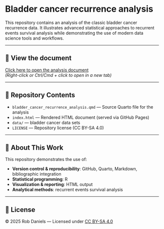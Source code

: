 # Bladder cancer recurrence analysis

This repository contains an analysis of the classic bladder cancer recurrence data. It illustrates advanced statistical approaches to recurrent events survival analysis while demonstrating the use of modern data science tools and workflows.

---

## 🔗 View the document

[Click here to open the analysis document](https://rdanielsstat.github.io/bladder-cancer-recurrence-analysis/)  
*(Right-click or Ctrl/Cmd + click to open in a new tab)*

---

## 📂 Repository Contents

- `bladder_cancer_recurrence_analysis.qmd` — Source Quarto file for the analysis  
- `index.html` — Rendered HTML document (served via GitHub Pages)  
- `data/` — bladder cancer data sets  
- `LICENSE` — Repository license (CC BY-SA 4.0)  

---

## 📝 About This Work

This repository demonstrates the use of:  

- **Version control & reproducibility**: GitHub, Quarto, Markdown, bibliographic integration  
- **Statistical programming**: R  
- **Visualization & reporting**: HTML output  
- **Analytical methods**: recurrent events survival analysis

---

## 📜 License

© 2025 Rob Daniels — Licensed under [CC BY-SA 4.0](https://creativecommons.org/licenses/by-sa/4.0/)